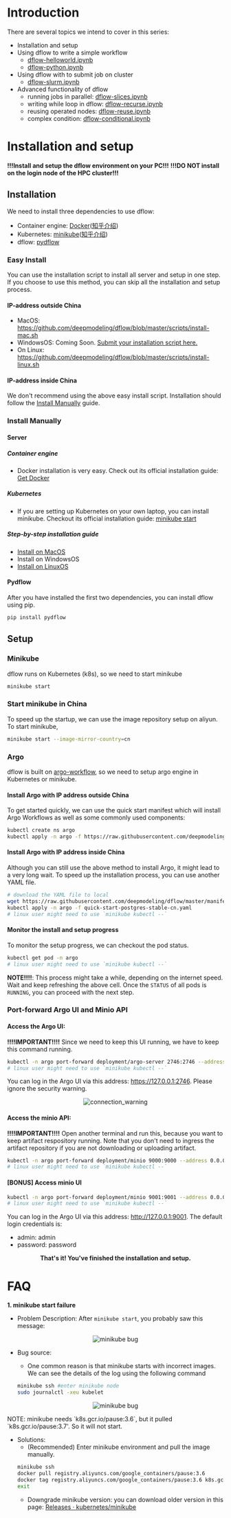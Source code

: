 # Introduction 

There are several topics we intend to cover in this series:
- Installation and setup 
- Using dflow to write a simple workflow 
    - [dflow-helloworld.ipynb](https://github.com/deepmodeling/dflow/blob/master/tutorials/dflow-helloworld.ipynb)
    - [dflow-python.ipynb](https://github.com/deepmodeling/dflow/blob/master/tutorials/dflow-python.ipynb)
- Using dflow with to submit job on cluster
    - [dflow-slurm.ipynb](https://github.com/deepmodeling/dflow/blob/master/tutorials/dflow-slurm.ipynb)
- Advanced functionality of dflow
    - running jobs in parallel: [dflow-slices.ipynb](https://github.com/deepmodeling/dflow/blob/master/tutorials/dflow-slices.ipynb)
    - writing while loop in dflow: [dflow-recurse.ipynb](https://github.com/deepmodeling/dflow/blob/master/tutorials/dflow-recurse.ipynb)
    - reusing operated nodes: [dflow-reuse.ipynb](https://github.com/deepmodeling/dflow/blob/master/tutorials/dflow-reuse.ipynb)
    - complex condition: [dflow-conditional.ipynb](https://github.com/deepmodeling/dflow/blob/master/tutorials/dflow-conditional.ipynb)

# Installation and setup
**!!!Install and setup the dflow environment on your PC!!!**
**!!!DO NOT install on the login node of the HPC cluster!!!**
## Installation
We need to install three dependencies to use dflow:
- Container engine: [Docker](https://www.docker.com/)([知乎介绍](https://zhuanlan.zhihu.com/p/23599229))
- Kubernetes: [minikube](https://minikube.sigs.k8s.io/docs/)([知乎介绍](https://zhuanlan.zhihu.com/p/112755080))
- dflow: [pydflow](https://pypi.org/project/pydflow/)

### Easy Install
You can use the installation script to install all server and setup in one step. If you choose to use this method, you can skip all the installation and setup process. 
#### IP-address outside China
- MacOS: https://github.com/deepmodeling/dflow/blob/master/scripts/install-mac.sh
- WindowsOS: Coming Soon. [Submit your installation script here.](https://github.com/deepmodeling/dflow/issues/36)
- On Linux: https://github.com/deepmodeling/dflow/blob/master/scripts/install-linux.sh

#### IP-address inside China
We don't recommend using the above easy install script. Installation should follow the [Install Manually](#install-manually) guide.

### Install Manually

#### Server 
##### Container engine
- Docker installation is very easy. Check out its official installation guide: [Get Docker](https://docs.docker.com/get-docker/)

##### Kubernetes
- If you are setting up Kubernetes on your own laptop, you can install minikube. Checkout its official installation guide: [minikube start](https://minikube.sigs.k8s.io/docs/start/)

##### Step-by-step installation guide 
- [Install on MacOS](./install_manual_macos.md)
- Install on WindowsOS
- [Install on LinuxOS](./install_manual_linuxos.md)

#### Pydflow 
After you have installed the first two dependencies, you can install dflow using pip. 
```bash
pip install pydflow
```

## Setup 
### Minikube
dflow runs on Kubernetes (k8s), so we need to start minikube
```bash
minikube start
```
### Start minikube in China
To speed up the startup, we can use the image repository setup on aliyun. To start minikube,
```bash
minikube start --image-mirror-country=cn
```

### Argo
dflow is built on [argo-workflow](https://github.com/argoproj/argo-workflows), so we need to setup argo engine in Kubernetes or minikube.

#### Install Argo with IP address outside China 
To get started quickly, we can use the quick start manifest which will install Argo Workflows as well as some commonly used components:
```bash
kubectl create ns argo
kubectl apply -n argo -f https://raw.githubusercontent.com/deepmodeling/dflow/master/manifests/quick-start-postgres.yaml
```
#### Install Argo with IP address inside China
Although you can still use the above method to install Argo, it might lead to a very long wait. To speed up the installation process, you can use another YAML file.
```bash
# download the YAML file to local
wget https://raw.githubusercontent.com/deepmodeling/dflow/master/manifests/quick-start-postgres-stable-cn.yaml 
kubectl apply -n argo -f quick-start-postgres-stable-cn.yaml
# linux user might need to use `minikube kubectl --`
```

#### Monitor the install and setup progress
To monitor the setup progress, we can checkout the pod status.
```bash
kubectl get pod -n argo
# linux user might need to use `minikube kubectl --`
```

**NOTE!!!!**: This process might take a while, depending on the internet speed. Wait and keep refreshing the above cell. Once the `STATUS` of all pods is `RUNNING`, you can proceed with the next step.

### Port-forward Argo UI and Minio API
#### Access the Argo UI: 

**!!!!IMPORTANT!!!!** Since we need to keep this UI running, we have to keep this command running. 
    
```bash
kubectl -n argo port-forward deployment/argo-server 2746:2746 --address 0.0.0.0
# linux user might need to use `minikube kubectl --`
```

You can log in the Argo UI via this address: https://127.0.0.1:2746. Please ignore the security warning. 
<p align="center">
<img src="./imgs/connection_warning.png" alt="connection_warning"/>
</p>

#### Access the minio API: 

**!!!!IMPORTANT!!!!** Open another terminal and run this, because you want to keep artifact respository running. Note that you don't need to ingress the artifact repository if you are not downloading or uploading artifact.

```bash
kubectl -n argo port-forward deployment/minio 9000:9000 --address 0.0.0.0
# linux user might need to use `minikube kubectl --`
```

#### **[BONUS]** Access minio UI
```bash
kubectl -n argo port-forward deployment/minio 9001:9001 --address 0.0.0.0
# linux user might need to use `minikube kubectl --`
```
You can log in the Argo UI via this address: http://127.0.0.1:9001. 
The default login credentials is:
- admin: admin
- password: password

<p align="center"> <strong> That's it! You've finished the installation and setup. </strong></p> 

# FAQ
**1. minikube start failure**
- Problem Description: After `minikube start`, you probably saw this message:
<p align="center">
<img src="./imgs/minikube_start_fail_bug.png" alt="minikube bug"/>
</p>

- Bug source: 

    - One common reason is that minikube starts with incorrect images. We can see the details of the log using the following command
    ```bash
    minikube ssh #enter minikube node 
    sudo journalctl -xeu kubelet
    ```
<p align="center">
<img src="./imgs/minikube_image_bug.png" alt="minikube bug"/>
</p>
NOTE: minikube needs `k8s.gcr.io/pause:3.6`, but it pulled `k8s.gcr.io/pause:3.7'. So it will not start.

- Solutions: 
    - (Recommended) Enter minikube environment and pull the image manually.
    ```bash 
    minikube ssh
    docker pull registry.aliyuncs.com/google_containers/pause:3.6
    docker tag registry.aliyuncs.com/google_containers/pause:3.6 k8s.gcr.io/pause:3.6
    exit
    ```
    - Downgrade minikube version: you can download older version in this page: [Releases · kubernetes/minikube](https://github.com/kubernetes/minikube/releases)